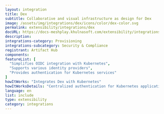 ```yaml
---
layout: integration
title: Dex
subtitle: Collaborative and visual infrastructure as design for Dex
image: /assets/img/integrations/dex/icons/color/dex-color.svg
permalink: extensibility/integrations/dex
docURL: https://docs-meshplay.khulnasoft.com/extensibility/integrations/dex
description: 
integrations-category: Provisioning
integrations-subcategory: Security & Compliance
registrant: Artifact Hub
components: 
featureList: [
  "Simplifies OIDC integration with Kubernetes",
  "Supports various identity providers",
  "Provides authentication for Kubernetes services"
]
howItWorks: "Integrates Dex with Kubernetes"
howItWorksDetails: "Centralized authentication for Kubernetes applications"
language: en
list: include
type: extensibility
category: integrations
---
```

